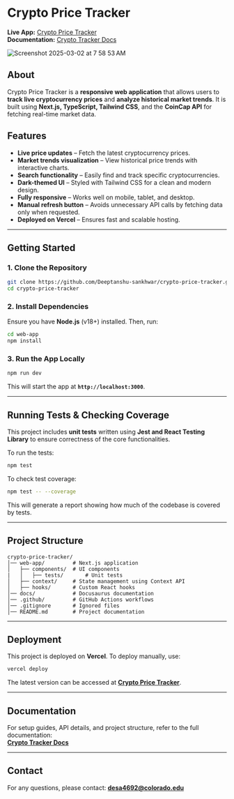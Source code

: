 # Crypto Price Tracker  

**Live App:** [Crypto Price Tracker](https://crypto-price-tracker-nu.vercel.app/)  
**Documentation:** [Crypto Tracker Docs](https://docscrypto-price-tracker.vercel.app/)  

![Screenshot 2025-03-02 at 7 58 53 AM](https://github.com/user-attachments/assets/2ab393e7-b826-47da-ab1b-2fe2c91d405a)

## About  
Crypto Price Tracker is a **responsive web application** that allows users to **track live cryptocurrency prices** and **analyze historical market trends**. It is built using **Next.js, TypeScript, Tailwind CSS**, and the **CoinCap API** for fetching real-time market data.  

## Features  
- **Live price updates** – Fetch the latest cryptocurrency prices.  
- **Market trends visualization** – View historical price trends with interactive charts.  
- **Search functionality** – Easily find and track specific cryptocurrencies.  
- **Dark-themed UI** – Styled with Tailwind CSS for a clean and modern design.  
- **Fully responsive** – Works well on mobile, tablet, and desktop.  
- **Manual refresh button** – Avoids unnecessary API calls by fetching data only when requested.  
- **Deployed on Vercel** – Ensures fast and scalable hosting.  

---

## Getting Started  

### 1. Clone the Repository  
```sh
git clone https://github.com/Deeptanshu-sankhwar/crypto-price-tracker.git
cd crypto-price-tracker
```

### 2. Install Dependencies  
Ensure you have **Node.js** (v18+) installed. Then, run:  
```sh
cd web-app
npm install
```

### 3. Run the App Locally  
```sh
npm run dev
```
This will start the app at **`http://localhost:3000`**.  

---

## Running Tests & Checking Coverage  
This project includes **unit tests** written using **Jest and React Testing Library** to ensure correctness of the core functionalities.  

To run the tests:  
```sh
npm test
```
To check test coverage:  
```sh
npm test -- --coverage
```
This will generate a report showing how much of the codebase is covered by tests.

---

## Project Structure  

```
crypto-price-tracker/
│── web-app/         # Next.js application
│   ├── components/  # UI components
|   │   ├── tests/       # Unit tests
│   ├── context/     # State management using Context API
│   ├── hooks/       # Custom React hooks
│── docs/            # Docusaurus documentation
│── .github/         # GitHub Actions workflows
│── .gitignore       # Ignored files
│── README.md        # Project documentation
```

---

## Deployment  
This project is deployed on **Vercel**. To deploy manually, use:  
```sh
vercel deploy
```
The latest version can be accessed at **[Crypto Price Tracker](https://crypto-price-tracker-nu.vercel.app/)**.

---

## Documentation  
For setup guides, API details, and project structure, refer to the full documentation:  
**[Crypto Tracker Docs](https://docscrypto-price-tracker.vercel.app/)**  

---

## Contact  
For any questions, please contact: **desa4692@colorado.edu**

